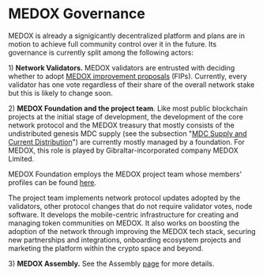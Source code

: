 # MEDOX Governance

MEDOX is already a signigicantly decentralized platform and plans are in motion to achieve full community control over it in the future. Its governance is currently split among the following actors:

1\) **Network Validators.** MEDOX validators are entrusted with deciding whether to adopt [MEDOX improvement proposals](https://docs.mdcscan.com/general/fips) \(FIPs\).  Currently, every validator has one vote regardless of their share of the overall network stake but this is likely to change soon.

2\) **MEDOX Foundation and the project team**. Like most public blockchain projects at the initial stage of development, the development of the core network protocol and the MEDOX treasury that mostly consists of the undistributed genesis MDC supply \(see the subsection "[MDC Supply and Current Distribution](https://docs.mdcscan.com/general/fuse-token/fuse-supply-and-current-distribution)"\) are currently mostly managed by a foundation. For MEDOX, this role is played by Gibraltar-incorporated company MEDOX Limited.

MEDOX Foundation employs the MEDOX project team whose members' profiles can be found [here](https://mdcscan.com/about).

The project team implements network protocol updates adopted by the validators, other protocol changes that do not require validator votes, node software. It develops the mobile-centric infrastructure for creating and managing token communities on MEDOX. It also works on boosting the adoption of the network through improving the MEDOX tech stack, securing new partnerships and integrations, onboarding ecosystem projects and marketing the platform within the crypto space and beyond.  

3\) **MEDOX Assembly.** See the Assembly [page](https://docs.mdcscan.com/general/fuse-governance/fuse-assembly) for more details.   

